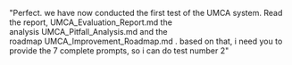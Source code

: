"Perfect. we have now conducted the first test of the UMCA system. Read the report, UMCA_Evaluation_Report.md the analysis UMCA_Pitfall_Analysis.md and the roadmap UMCA_Improvement_Roadmap.md . based on that, i need you to provide the 7 complete prompts, so i can do test number 2"